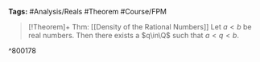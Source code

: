 **Tags:** #Analysis/Reals #Theorem #Course/FPM 

> [!Theorem]+ Thm: [[Density of the Rational Numbers]]
> Let $a<b$ be real numbers. Then there exists a $q\in\Q$ such that $a < q < b$.

^800178
